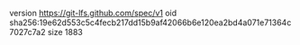 version https://git-lfs.github.com/spec/v1
oid sha256:19e62d553c5c4fecb217dd15b9af42066b6e120ea2bd4a071e71364c7027c7a2
size 1883
